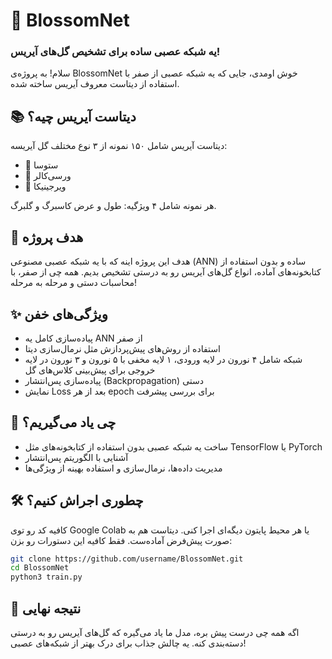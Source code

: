 # 🌸 BlossomNet

### یه شبکه عصبی ساده برای تشخیص گل‌های آیریس!

سلام! به پروژه‌ی BlossomNet خوش اومدی، جایی که یه شبکه عصبی از صفر با استفاده از دیتاست معروف آیریس ساخته شده.

## 📚 دیتاست آیریس چیه؟

دیتاست آیریس شامل ۱۵۰ نمونه از ۳ نوع مختلف گل آیریسه:  
- 🌷 ستوسا  
- 🌼 ورسی‌کالر  
- 🌺 ویرجینیکا

هر نمونه شامل ۴ ویژگیه: طول و عرض کاسبرگ و گلبرگ.

## 🚀 هدف پروژه

هدف این پروژه اینه که با یه شبکه عصبی مصنوعی (ANN) ساده و بدون استفاده از کتابخونه‌های آماده، انواع گل‌های آیریس رو به درستی تشخیص بدیم. همه چی از صفر، با محاسبات دستی و مرحله به مرحله!

## ✨ ویژگی‌های خفن

- پیاده‌سازی کامل یه ANN از صفر
- استفاده از روش‌های پیش‌پردازش مثل نرمال‌سازی دیتا
- شبکه شامل ۴ نورون در لایه ورودی، ۱ لایه مخفی با ۵ نورون و ۳ نورون در لایه خروجی برای پیش‌بینی کلاس‌های گل
- پیاده‌سازی پس‌انتشار (Backpropagation) دستی
- نمایش Loss بعد از هر epoch برای بررسی پیشرفت

## 🧠 چی یاد می‌گیریم؟

- ساخت یه شبکه عصبی بدون استفاده از کتابخونه‌های مثل TensorFlow یا PyTorch
- آشنایی با الگوریتم پس‌انتشار
- مدیریت داده‌ها، نرمال‌سازی و استفاده بهینه از ویژگی‌ها

## 🛠️ چطوری اجراش کنیم؟

کافیه کد رو توی Google Colab یا هر محیط پایتون دیگه‌ای اجرا کنی. دیتاست هم به صورت پیش‌فرض آماده‌ست. فقط کافیه این دستورات رو بزن:

```bash
git clone https://github.com/username/BlossomNet.git
cd BlossomNet
python3 train.py
```

## 🎯 نتیجه نهایی

اگه همه چی درست پیش بره، مدل ما یاد می‌گیره که گل‌های آیریس رو به درستی دسته‌بندی کنه. یه چالش جذاب برای درک بهتر از شبکه‌های عصبی!
